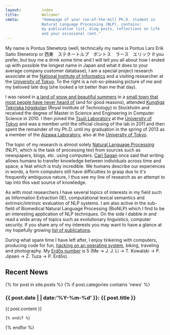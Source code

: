 ```yaml
---
layout:         index
title:          Welcome!
cmeta:          "Homepage of your run-of-the-mill Ph.D. student in
                Natural Language Processing (NLP), contains:
                my publication list, blog posts, reflections on life
                and your occasional rant."
---
```


My name is Pontus Stenetorp (well, technically my name is Pontus Lars Erik
Saito Stenetorp or 西東　ステネートルプ　ポントス　ラース　エリック if you
prefer, but buy me a drink some time and I will tell you all about how I ended
up with possible the longest name in Japan and what it does to your average
company customer database), I am a special project research associate at the
[National Institute of Informatics][nii] and a visiting researcher at the
[University of Tokyo][todai].
To the right is a not-so-pleasing picture of me and my beloved late dog (she
looked a lot better than me that day).

I was raised in [a land of snow and beautiful summers][sweden] in a [small
town that most people have never heard of][lindesberg] (and for good reasons),
attended [Kungliga Tekniska högskolan][kth] (Royal Institute of Technology) in
Stockholm and received the degree of Master in Science and Engineering in
Computer Science in 2010.
I then joined the [Tsujii Laboratory][tsujii] at the [University of
Tokyo][todai] and was a member until the official closing of the lab in 2011
and then spent the remainder of my Ph.D. until my graduation in the spring of
2013 as a member of the [Aizawa Laboratory][aizawa], also at the [University
of Tokyo][todai].

The topic of my research is almost solely [Natural Language Processing][nlp]
(NLP), which is the task of processing text from sources such as newspapers,
blogs, etc. using computers.
[Carl Sagan][sagan] once said that writing allows humans to transfer
knowledge between individuals across time and space, a feat which is truly
incredible.
We humans describe our experiences in words, a form computers still have
difficulties to grasp due to it's frequently ambiguous nature, I thus see my
line of research as an attempt to tap into this vast source of knowledge.

As with most researchers I have several topics of interests in my field such
as Information Extraction (IE), computational lexical semantics and
extrinsic/intrinsic evaluation of NLP systems.
I am also active in the sub-field of Biomedical Natural Language Processing
(BioNLP) which I find to be an interesting application of NLP techniques.
On the side I dabble in and read a wide array of topics such as evolutionary
linguistics, computer security.
If you share any of my interests you may want to have a glance at my hopefully
growing [list of publications][publications].

During what spare time I have left after, I enjoy tinkering with computers, producing
code for fun, [hacking on an operating system][freebsd], biking, traveling and
photography. My [Erdős number][erdos] is 5 (Me -> J. J. Li -> T. Kowalski ->
P. Jipsen -> Z. Tuza -> P. Erdős).

## Recent News ##

{% for post in site.posts %}
    {% if post.categories contains 'news' %}

### {{ post.date | | date:'%Y-%m-%d' }}: {{ post.title }}  ###

{{ post.content }}

    {% endif %}
{% endfor %}

[aizawa]:       http://www-al.nii.ac.jp/en/index.html
[erdos]:        http://en.wikipedia.org/wiki/Erd%C5%91s_number
[freebsd]:      http://www.freebsd.org/
[kth]:          http://www.kth.se/?l=en_UK
[lindesberg]:   http://en.wikipedia.org/wiki/Lindesberg
[nii]:          http://www.nii.ac.jp/en/
[nlp]:          https://en.wikipedia.org/wiki/Natural_language_processing
[publications]: /publications.html
[sagan]:        https://en.wikipedia.org/wiki/Carl_Sagan
[sweden]:       http://en.wikipedia.org/wiki/Sweden
[todai]:        http://www.u-tokyo.ac.jp/index_e.html
[tsujii]:       http://www.nactem.ac.uk/tsujii/
